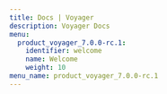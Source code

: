```yaml
---
title: Docs | Voyager
description: Voyager Docs
menu:
  product_voyager_7.0.0-rc.1:
    identifier: welcome
    name: Welcome
    weight: 10
menu_name: product_voyager_7.0.0-rc.1
---
```


